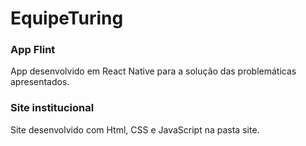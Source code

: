 # EquipeTuring
<h3>App Flint</h3>
App desenvolvido em React Native para a solução das problemáticas apresentados. <br>
<h3>Site institucional</h3>
Site desenvolvido com Html, CSS e JavaScript na pasta site.<br>

